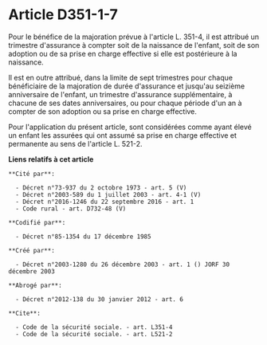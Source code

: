 # Article D351-1-7

Pour le bénéfice de la majoration prévue à l'article L. 351-4, il est attribué un trimestre d'assurance à compter soit de la
naissance de l'enfant, soit de son adoption ou de sa prise en charge effective si elle est postérieure à la naissance.

Il est en outre attribué, dans la limite de sept trimestres pour chaque bénéficiaire de la majoration de durée d'assurance et
jusqu'au seizième anniversaire de l'enfant, un trimestre d'assurance supplémentaire, à chacune de ses dates anniversaires, ou
pour chaque période d'un an à compter de son adoption ou sa prise en charge effective.

Pour l'application du présent article, sont considérées comme ayant élevé un enfant les assurées qui ont assumé sa prise en
charge effective et permanente au sens de l'article L. 521-2.

**Liens relatifs à cet article**

	**Cité par**:

	  - Décret n°73-937 du 2 octobre 1973 - art. 5 (V)
	  - Décret n°2003-589 du 1 juillet 2003 - art. 4-1 (V)
	  - Décret n°2016-1246 du 22 septembre 2016 - art. 1
	  - Code rural - art. D732-48 (V)

	**Codifié par**:

	  - Décret n°85-1354 du 17 décembre 1985

	**Créé par**:

	  - Décret n°2003-1280 du 26 décembre 2003 - art. 1 () JORF 30 décembre 2003

	**Abrogé par**:

	  - Décret n°2012-138 du 30 janvier 2012 - art. 6

	**Cite**:

	  - Code de la sécurité sociale. - art. L351-4
	  - Code de la sécurité sociale. - art. L521-2
